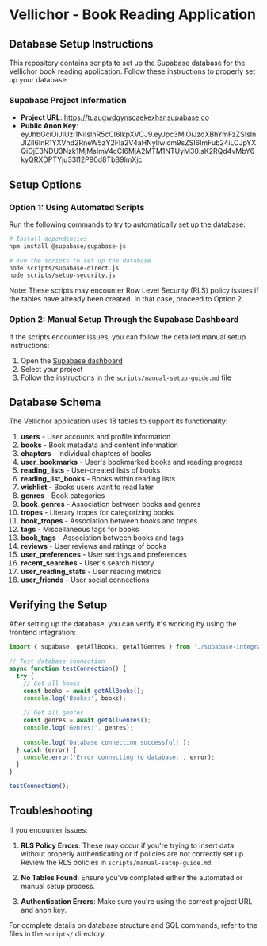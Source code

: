 # Vellichor - Book Reading Application

## Database Setup Instructions

This repository contains scripts to set up the Supabase database for the Vellichor book reading application. Follow these instructions to properly set up your database.

### Supabase Project Information
- **Project URL**: https://tuaugwdgynscaekexhsr.supabase.co
- **Public Anon Key**: eyJhbGciOiJIUzI1NiIsInR5cCI6IkpXVCJ9.eyJpc3MiOiJzdXBhYmFzZSIsInJlZiI6InR1YXVnd2RneW5zY2Fla2V4aHNyIiwicm9sZSI6ImFub24iLCJpYXQiOjE3NDU3Nzk1MjMsImV4cCI6MjA2MTM1NTUyM30.sK2RQd4vMbY6-kyQRXDPTYju33l12P90d8TbB9lmXjc

## Setup Options

### Option 1: Using Automated Scripts

Run the following commands to try to automatically set up the database:

   ```bash
# Install dependencies
npm install @supabase/supabase-js

# Run the scripts to set up the database
node scripts/supabase-direct.js
node scripts/setup-security.js
```

Note: These scripts may encounter Row Level Security (RLS) policy issues if the tables have already been created. In that case, proceed to Option 2.

### Option 2: Manual Setup Through the Supabase Dashboard

If the scripts encounter issues, you can follow the detailed manual setup instructions:

1. Open the [Supabase dashboard](https://app.supabase.io/)
2. Select your project
3. Follow the instructions in the `scripts/manual-setup-guide.md` file

## Database Schema

The Vellichor application uses 18 tables to support its functionality:

1. **users** - User accounts and profile information
2. **books** - Book metadata and content information
3. **chapters** - Individual chapters of books
4. **user_bookmarks** - User's bookmarked books and reading progress
5. **reading_lists** - User-created lists of books
6. **reading_list_books** - Books within reading lists
7. **wishlist** - Books users want to read later
8. **genres** - Book categories
9. **book_genres** - Association between books and genres
10. **tropes** - Literary tropes for categorizing books
11. **book_tropes** - Association between books and tropes
12. **tags** - Miscellaneous tags for books
13. **book_tags** - Association between books and tags
14. **reviews** - User reviews and ratings of books
15. **user_preferences** - User settings and preferences
16. **recent_searches** - User's search history
17. **user_reading_stats** - User reading metrics
18. **user_friends** - User social connections

## Verifying the Setup

After setting up the database, you can verify it's working by using the frontend integration:

```javascript
import { supabase, getAllBooks, getAllGenres } from './supabase-integration';

// Test database connection
async function testConnection() {
  try {
    // Get all books
    const books = await getAllBooks();
    console.log('Books:', books);
    
    // Get all genres
    const genres = await getAllGenres();
    console.log('Genres:', genres);
    
    console.log('Database connection successful!');
  } catch (error) {
    console.error('Error connecting to database:', error);
  }
}

testConnection();
```

## Troubleshooting

If you encounter issues:

1. **RLS Policy Errors**: These may occur if you're trying to insert data without properly authenticating or if policies are not correctly set up. Review the RLS policies in `scripts/manual-setup-guide.md`.

2. **No Tables Found**: Ensure you've completed either the automated or manual setup process.

3. **Authentication Errors**: Make sure you're using the correct project URL and anon key.

For complete details on database structure and SQL commands, refer to the files in the `scripts/` directory.
